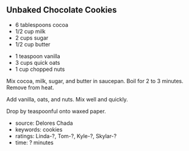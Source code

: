 Unbaked Chocolate Cookies
-------------------------

- 6 tablespoons cocoa
- 1/2 cup milk
- 2 cups sugar
- 1/2 cup butter
<!-- -->
- 1 teaspoon vanilla
- 3 cups quick oats
- 1 cup chopped nuts

Mix cocoa, milk, sugar, and butter in saucepan.  Boil for 2 to 3
minutes.  Remove from heat.

Add vanilla, oats, and nuts.  Mix well and quickly.

Drop by teaspoonful onto waxed paper.

- source: Delores Chada
- keywords: cookies
- ratings: Linda-?, Tom-?, Kyle-?, Skylar-?
- time: ? minutes
